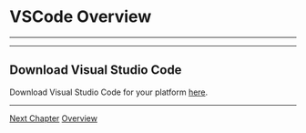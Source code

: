# VSCode Overview

---

---

## Download Visual Studio Code

Download Visual Studio Code for your platform [here](https://code.visualstudio.com/download).

---

[Next Chapter]()
[Overview](../README.md)
